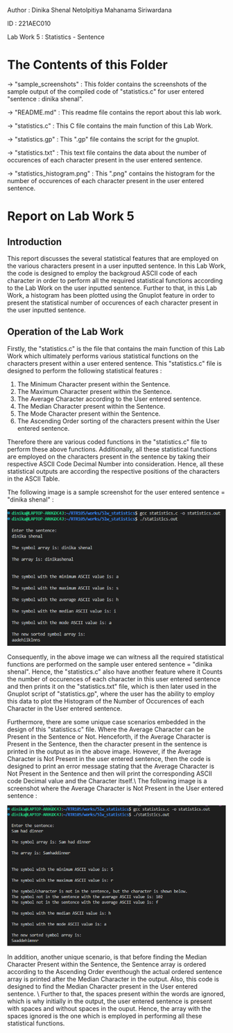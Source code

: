 Author : Dinika Shenal Netolpitiya Mahanama Siriwardana

ID : 221AEC010

Lab Work 5 : Statistics - Sentence

# The Contents of this Folder

-> "sample_screenshots" : This folder contains the screenshots of the sample output of the compiled code of "statistics.c" for user entered "sentence : dinika shenal".

-> "README.md" : This readme file contains the report about this lab work.

-> "statistics.c" : This C file contains the main function of this Lab Work.

-> "statistics.gp" : This ".gp" file contains the script for the gnuplot.

-> "statistics.txt" : This text file contains the data about the number of occurences of each character present in the user entered sentence.

-> "statistics_histogram.png" : This ".png" contains the histogram for the number of occurences of each character present in the user entered sentence.

# Report on Lab Work 5

## Introduction

This report discusses the several statistical features that are employed on the various characters present in a user inputted sentence. In this Lab Work, the code is designed to employ the backgroud ASCII code of each character in order to perform all the required statistical functions according to the Lab Work on the user inputted sentence. Further to that, in this Lab Work, a histogram has been plotted using the Gnuplot feature in order to present the statistical number of occurences of each character present in the user inputted sentence.

## Operation of the Lab Work

Firstly, the "statistics.c" is the file that contains the main function of this Lab Work which ultimately performs various statistical functions on the characters present within a user entered sentence. This "statistics.c" file is designed to perform the following statistical features :

   1) The Minimum Character present within the Sentence. 
   2) The Maximum Character present within the Sentence. 
   3) The Average Character according to the User entered sentence. 
   4) The Median Character present within the Sentence. 
   5) The Mode Character present within the Sentence. 
   6) The Ascending Order sorting of the characters present within the User entered sentence. 
                       
Therefore there are various coded functions in the "statistics.c" file to perform these above functions. Additionally, all these statistical functions are employed on the characters present in the sentence by taking their respective ASCII Code Decimal Number into consideration. Hence, all these statistical outputs are according the respective positions of the characters in the ASCII Table.

The following image is a sample screenshot for the user entered sentence = "dinika shenal" :

![](sample_screenshots/final_output.png)

Consequently, in the above image we can witness all the required statistical functions are performed on the sample user entered sentence = "dinika shenal". Hence, the "statistics.c" also have another feature where it Counts the number of occurences of each character in this user entered sentence and then prints it on the "statistics.txt" file, which is then later used in the Gnuplot script of "statistics.gp", where the user has the ability to employ this data to plot the Histogram of the Number of Occurences of each Character in the User entered sentence.

Furthermore, there are some unique case scenarios embedded in the design of this "statistics.c" file. Where the Average Character can be Present in the Sentence or Not. Henceforth, if the Average Character is Present in the Sentence, then the character present in the sentence is printed in the output as in the above image. However, if the Average Character is Not Present in the user entered sentence, then the code is designed to print an error message stating that the Average Character is Not Present in the Sentence and then will print the corresponding ASCII code Decimal value and the Character itself.\ 
The following image is a screenshot where the Average Character is Not Present in the User entered sentence : 

![](sample_screenshots/not_in_array.png)

In addition, another unique scenario, is that before finding the Median Character Present within the Sentence, the Sentence array is ordered according to the Ascending Order eventhough the actual ordered sentence array is printed after the Median Character in the output. Also, this code is designed to find the Median Character present in the User entered sentence. \ 
Further to that, the spaces present within the words are ignored, which is why initially in the output, the user entered sentence is present with spaces and without spaces in the ouput. Hence, the array with the spaces ignored is the one which is employed in performing all these statistical functions.
